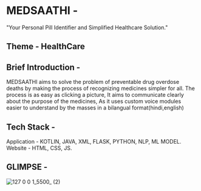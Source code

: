 
# MEDSAATHI -
"Your Personal Pill Identifier and Simplified Healthcare Solution."

## Theme - HealthCare

## Brief Introduction -
MEDSAATHI aims to solve the problem of preventable drug overdose deaths by making the process of recognizing medicines simpler for all. The process is as easy as clicking a picture, It aims to communicate clearly about the purpose of the medicines, As it uses custom voice modules easier to understand by the masses in a bilangual format(hindi,english)

## Tech Stack -
Application - KOTLIN, JAVA, XML, FLASK, PYTHON, NLP, ML MODEL.
Website - HTML, CSS, JS.

## GLIMPSE -

![127 0 0 1_5500_ (2)](https://user-images.githubusercontent.com/95496933/229327596-e6d32eb5-d3bf-475c-acc1-29fcfc13a784.png)
